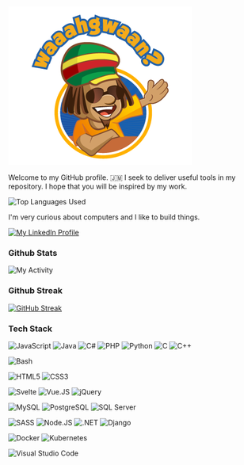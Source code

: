![Dread: Wah Gwaan?](./.attachments/wah-gwaan.png)

Welcome to my GitHub profile. :jamaica:
I seek to deliver useful tools in my repository. 
I hope that you will be inspired by my work.

<img src="https://github-readme-stats.vercel.app/api/top-langs/?username=dayton-outar" alt="Top Languages Used" />

I'm very curious about computers and I like to build things.

<!--
**dayton-outar/dayton-outar** is a ✨ _special_ ✨ repository because its `README.md` (this file) appears on your GitHub profile.

Here are some ideas to get you started:

- 🔭 I’m currently working on ...
- 🌱 I’m currently learning ...
- 👯 I’m looking to collaborate on ...
- 🤔 I’m looking for help with ...
- 💬 Ask me about ...
- 📫 How to reach me: ...
- 😄 Pronouns: ...
- ⚡ Fun fact: ...
-->

[![My LinkedIn Profile](https://img.shields.io/badge/LinkedIn-0077B5?style=for-the-badge&logo=linkedin&logoColor=white)](https://www.linkedin.com/in/dayton-outar-a4758143/)

### Github Stats

<img src="https://github-readme-stats.vercel.app/api?username=dayton-outar&show_icons=true" alt="My Activity" />

### Github Streak

[![GitHub Streak](https://streak-stats.demolab.com/?user=dayton-outar)](https://git.io/streak-stats)

### Tech Stack

![JavaScript](https://img.shields.io/badge/JavaScript-F7DF1E?style=for-the-badge&logo=javascript&logoColor=black) ![Java](https://img.shields.io/badge/Java-ED8B00?style=for-the-badge&logo=java&logoColor=white) ![C#](https://img.shields.io/badge/C%23-239120?style=for-the-badge&logo=c-sharp&logoColor=white) ![PHP](https://img.shields.io/badge/PHP-777BB4?style=for-the-badge&logo=php&logoColor=white) ![Python](https://img.shields.io/badge/Python-3776AB?style=for-the-badge&logo=python&logoColor=white) ![C](https://img.shields.io/badge/C-00599C?style=for-the-badge&logo=c&logoColor=white) ![C++](https://img.shields.io/badge/C%2B%2B-00599C?style=for-the-badge&logo=c%2B%2B&logoColor=white)

![Bash](https://img.shields.io/badge/shell_script-%23121011.svg?style=for-the-badge&logo=gnu-bash&logoColor=white)

![HTML5](https://img.shields.io/badge/HTML5-E34F26?style=for-the-badge&logo=html5&logoColor=white) ![CSS3](https://img.shields.io/badge/CSS3-1572B6?style=for-the-badge&logo=css3&logoColor=white)

![Svelte](https://img.shields.io/badge/svelte-%23f1413d.svg?style=for-the-badge&logo=svelte&logoColor=white) ![Vue.JS](https://img.shields.io/badge/Vue.js-35495E?style=for-the-badge&logo=vue-dot-js&logoColor=4FC08D) ![jQuery](https://img.shields.io/badge/jQuery-0769AD?style=for-the-badge&logo=jquery&logoColor=white)

![MySQL](https://img.shields.io/badge/MySQL-00000F?style=for-the-badge&logo=mysql&logoColor=white) ![PostgreSQL](https://img.shields.io/badge/PostgreSQL-316192?style=for-the-badge&logo=postgresql&logoColor=white) ![SQL Server](https://img.shields.io/badge/Microsoft%20SQL%20Sever-CC2927?style=for-the-badge&logo=microsoft%20sql%20server&logoColor=white)

![SASS](https://img.shields.io/badge/Sass-CC6699?style=for-the-badge&logo=sass&logoColor=white) ![Node.JS](https://img.shields.io/badge/Node.js-43853D?style=for-the-badge&logo=node-dot-js&logoColor=white) ![.NET](https://img.shields.io/badge/.NET-5C2D91?style=for-the-badge&logo=dot-net&logoColor=white) ![Django](https://img.shields.io/badge/Django-092E20?style=for-the-badge&logo=django&logoColor=green)

![Docker](https://img.shields.io/badge/Docker-2CA5E0?style=for-the-badge&logo=docker&logoColor=white) ![Kubernetes](https://img.shields.io/badge/kubernetes-%23326ce5.svg?style=for-the-badge&logo=kubernetes&logoColor=white)

![Visual Studio Code](https://img.shields.io/badge/Visual_Studio_Code-0078D4?style=for-the-badge&logo=visual%20studio%20code&logoColor=white)
